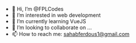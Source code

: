 - 👋 Hi, I’m @FPLCodes
- 👀 I’m interested in web development
- 🌱 I’m currently learning VueJS
- 💞️ I’m looking to collaborate on ...
- 📫 How to reach me: sahabferdous1@gmail.com

<!---
FPLCodes/FPLCodes is a ✨ special ✨ repository because its `README.md` (this file) appears on your GitHub profile.
You can click the Preview link to take a look at your changes.
--->

